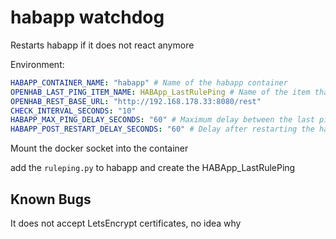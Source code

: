 # habapp watchdog

Restarts habapp if it does not react anymore

Environment:
```yaml
HABAPP_CONTAINER_NAME: "habapp" # Name of the habapp container
OPENHAB_LAST_PING_ITEM_NAME: HABApp_LastRulePing # Name of the item that contains the last time the ping rule was executed
OPENHAB_REST_BASE_URL: "http://192.168.178.33:8080/rest"
CHECK_INTERVAL_SECONDS: "10"
HABAPP_MAX_PING_DELAY_SECONDS: "60" # Maximum delay between the last ping and the current time
HABAPP_POST_RESTART_DELAY_SECONDS: "60" # Delay after restarting the habapp container
```

Mount the docker socket into the container

add the `ruleping.py` to habapp and create the HABApp_LastRulePing

## Known Bugs
It does not accept LetsEncrypt certificates, no idea why